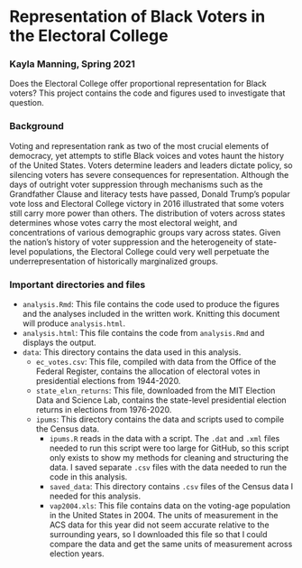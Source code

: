 # Representation of Black Voters in the Electoral College
### Kayla Manning, Spring 2021

Does the Electoral College offer proportional representation for Black voters? This project contains the code and figures used to investigate that question.

### Background

Voting and representation rank as two of the most crucial elements of democracy, yet attempts to stifle Black voices and votes haunt the history of the United States. Voters determine leaders and leaders dictate policy, so silencing voters has severe consequences for representation. Although the days of outright voter suppression through mechanisms such as the Grandfather Clause and literacy tests have passed, Donald Trump’s popular vote loss and Electoral College victory in 2016 illustrated that some voters still carry more power than others. The distribution of voters across states determines whose votes carry the most electoral weight, and concentrations of various demographic groups vary across states. Given the nation’s history of voter suppression and the heterogeneity of state-level populations, the Electoral College could very well perpetuate the underrepresentation of historically marginalized groups. 

### Important directories and files

- `analysis.Rmd`: This file contains the code used to produce the figures and the analyses included in the written work. Knitting this document will produce `analysis.html`.
- `analysis.html`: This file contains the code from `analysis.Rmd` and displays the output.
- `data`: This directory contains the data used in this analysis.
  + `ec_votes.csv`: This file, compiled with data from the Office of the Federal Register, contains the allocation of electoral votes in presidential elections from 1944-2020.
  + `state_elxn_returns`: This file, downloaded from the MIT Election Data and Science Lab, contains the state-level presidential election returns in elections from 1976-2020. 
  + `ipums`: This directory contains the data and scripts used to compile the Census data.
    - `ipums.R` reads in the data with a script. The `.dat` and `.xml` files needed to run this script were too large for GitHub, so this script only exists to show my methods for cleaning and structuring the data. I saved separate `.csv` files with the data needed to run the code in this analysis.
    - `saved_data`: This directory contains `.csv` files of the Census data I needed for this analysis.
    - `vap2004.xls`: This file contains data on the voting-age population in the United States in 2004. The units of measurement in the ACS data for this year did not seem accurate relative to the surrounding years, so I downloaded this file so that I could compare the data and get the same units of measurement across election years. 

